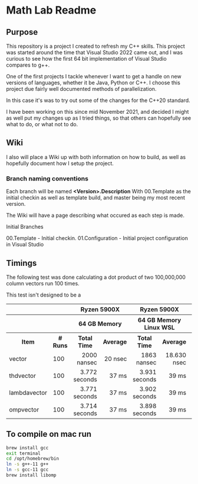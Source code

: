 # Math Lab Readme

## Purpose
This repository is a project I created to refresh my C++ skills.  This project was started around the time that Visual Studio 2022 came out, and I was curious to see how the first 64 bit implementation of Visual Studio compares to g++.

One of the first projects I tackle whenever I want to get a handle on new versions of languages, whether it be Java, Python or C++. I choose this project due fairly well documented methods of parallelization.

In this case it's was to try out some of the changes for the C++20 standard.

I have been working on this since mid November 2021, and decided I might as well put my changes up as I tried things, so that others can hopefully see what to do, or what not to do.

## Wiki

I also will place a Wiki up with both information on how to build, as well as hopefully document how I setup the project.

### Branch naming conventions

Each branch will be named **&lt;Version>.Description** With 00.Template as the initial checkin as well as template build, and master being my most recent version.

The Wiki will have a page describing what occured as each step is made.

Initial Branches

00.Template - Initial checkin.
01.Configuration - Initial project configuration in Visual Studio

## Timings

The following test was done calculating a dot product of two 100,000,000 column vectors run 100 times.

This test isn't designed to be a 

<table>
<tr>
    <th colspan = 2></th>
    <th colspan = 2>Ryzen 5900X</th>
    <th colspan = 2>Ryzen 5900X</th>
    <th colspan = 2>M1 pro</th>
</tr>
<tr>
    <th colspan = 2></th>
    <th colspan = 2>64 GB Memory</th>
    <th colspan = 2>64 GB Memory Linux WSL</th>
    <th colspan = 2>16 GB Memory</th>
</tr>
<tr>
    <th>Item</th><th># Runs</th>
    <th>Total Time</th><th>Average</th>
    <th>Total Time</th><th>Average</th>
    <th>Total Time</th><th>Average</th>
</tr>

<tr><td>vector</td><td>100</td>
    <td style="text-align:right">2000 nansec</td><td style="text-align:right">20 nsec</td>
    <td style="text-align:right">1863 nansec</td><td style="text-align:right">18.630 nsec</td>
    <td style="text-align:right">2000 nansec</td><td style="text-align:right">20 nsec</td>
</tr>
<tr><td>thdvector</td><td>100</td>
    <td style="text-align:right">3.772 seconds</td><td style="text-align:right">37 ms</td>
    <td style="text-align:right">3.931 seconds</td><td style="text-align:right">39 ms</td>
    <td style="text-align:right">1719 ms</td><td style="text-align:right">17 ms</td>
</tr>
<tr><td>lambdavector</td><td>100</td>
    <td style="text-align:right">3.771 seconds</td><td style="text-align:right">37 ms</td>
    <td style="text-align:right">3.902 seconds</td><td style="text-align:right">39 ms</td>
    <td style="text-align:right">1708 ms</td><td style="text-align:right">17 ms</td>
</tr>
<td>ompvector</td><td>100</td>
    <td style="text-align:right">3.714 seconds</td><td style="text-align:right">37 ms</td>
    <td style="text-align:right">3.898 seconds</td><td style="text-align:right">39 ms</td>
    <td style="text-align:right">1721 ms</td><td style="text-align:right">17 ms</td>
</tr>
</table>

## To compile on mac run
```bash
brew install gcc
exit terminal
cd /opt/homebrew/bin
ln -s g++-11 g++
ln -s gcc-11 gcc
brew install libomp
```